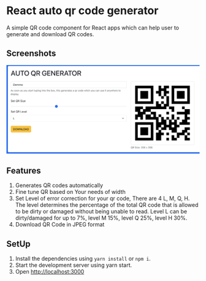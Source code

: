 # React auto qr code generator

A simple QR code component for React apps which can help user to generate and download QR codes.

## Screenshots

![demo qr code](image.png)

## Features

1. Generates QR codes automatically
2. Fine tune QR based on Your needs of width
3. Set Level of error correction for your qr code, There are 4 L, M, Q, H. The level determines the percentage of the total QR code that is allowed to be dirty or damaged without being unable to read. Level L can be dirty/damaged for up to 7%, level M 15%, level Q 25%, level H 30%.
4. Download QR Code in JPEG format

## SetUp

1. Install the dependencies using `yarn install` or `npm i`.
2. Start the development server using yarn start.
3. Open [http://localhost:3000](http://localhost:300)
